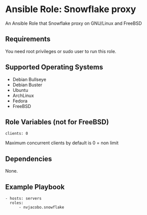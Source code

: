 Ansible Role: Snowflake proxy
=========

An Ansible Role that Snowflake proxy on GNU/Linux and FreeBSD

Requirements
------------

You need root privileges or sudo user to run this role.

Supported Operating Systems
------------
- Debian Bullseye
- Debian Buster
- Ubuntu
- ArchLinux
- Fedora  
- FreeBSD

Role Variables (not for FreeBSD)
----------------

    clients: 0

Maximum concurrent clients by default is 0 = non limit

Dependencies
------------

None.

Example Playbook
----------------

    - hosts: servers
      roles:
          - nvjacobo.snowflake
